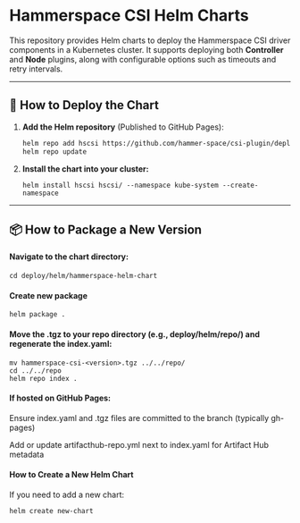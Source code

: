 # Hammerspace CSI Helm Charts

This repository provides Helm charts to deploy the Hammerspace CSI driver components in a Kubernetes cluster. It supports deploying both **Controller** and **Node** plugins, along with configurable options such as timeouts and retry intervals.

---
## 🚀 How to Deploy the Chart

1. **Add the Helm repository** (Published to GitHub Pages):
	```bash
	helm repo add hscsi https://github.com/hammer-space/csi-plugin/deploy/helm/repo
	helm repo update
	```

2. **Install the chart into your cluster:**
	```
	helm install hscsi hscsi/ --namespace kube-system --create-namespace
	```
---

## 📦 How to Package a New Version

#### Navigate to the chart directory:
```
cd deploy/helm/hammerspace-helm-chart
```
#### Create new package
```
helm package .
```

#### Move the .tgz to your repo directory (e.g., deploy/helm/repo/) and regenerate the index.yaml:
```
mv hammerspace-csi-<version>.tgz ../../repo/
cd ../../repo
helm repo index .
```

#### If hosted on GitHub Pages:

Ensure index.yaml and .tgz files are committed to the branch (typically gh-pages)

Add or update artifacthub-repo.yml next to index.yaml for Artifact Hub metadata

#### How to Create a New Helm Chart
If you need to add a new chart:
```
helm create new-chart
```
